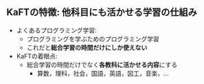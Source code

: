 ## KaFTの特徴: 他科目にも活かせる学習の仕組み

* よくあるプログラミング学習:
  * プログラミングを学ぶためのプログラミング学習
  * これだと**総合学習の時間だけにしか使えない**
* KaFTの着眼点:
  * 総合学習の時間だけでなく**各教科に活かせる内容**にする
    * 算数，理科，社会，国語，英語，図工，音楽，...